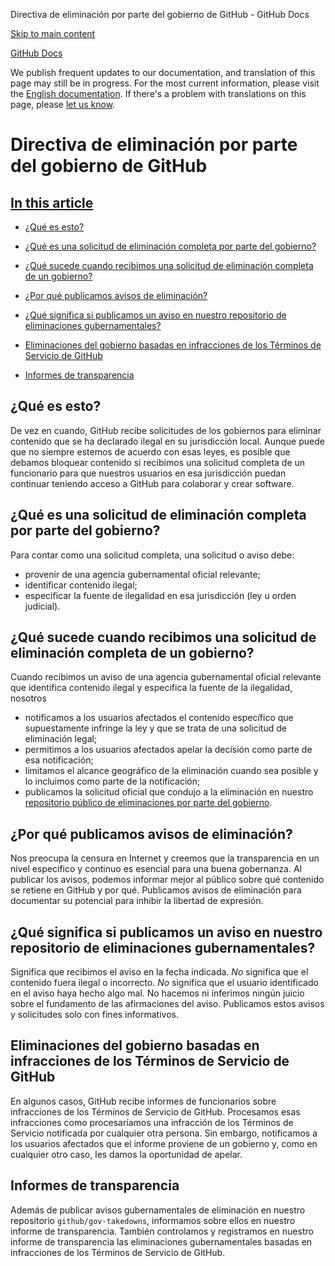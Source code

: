 Directiva de eliminación por parte del gobierno de GitHub - GitHub Docs

[Skip to main content](#main-content)

[](/es)[GitHub Docs](/es)

We publish frequent updates to our documentation, and translation of this page may still be in progress. For the most current information, please visit the [English documentation](/en). If there's a problem with translations on this page, please [let us know](https://github.com/contact?form[subject]=translation%20issue%20on%20docs.github.com&form[comments]=).

Directiva de eliminación por parte del gobierno de GitHub
==========

[In this article](/site-policy/other-site-policies/github-government-takedown-policy#in-this-article)
----------

* [¿Qué es esto?](#qué-es-esto)

* [¿Qué es una solicitud de eliminación completa por parte del gobierno?](#qué-es-una-solicitud-de-eliminación-completa-por-parte-del-gobierno)

* [¿Qué sucede cuando recibimos una solicitud de eliminación completa de un gobierno?](#qué-sucede-cuando-recibimos-una-solicitud-de-eliminación-completa-de-un-gobierno)

* [¿Por qué publicamos avisos de eliminación?](#por-qué-publicamos-avisos-de-eliminación)

* [¿Qué significa si publicamos un aviso en nuestro repositorio de eliminaciones gubernamentales?](#qué-significa-si-publicamos-un-aviso-en-nuestro-repositorio-de-eliminaciones-gubernamentales)

* [Eliminaciones del gobierno basadas en infracciones de los Términos de Servicio de GitHub](#eliminaciones-del-gobierno-basadas-en-infracciones-de-los-términos-de-servicio-de-github)

* [Informes de transparencia](#informes-de-transparencia)

[](#qué-es-esto)[]()¿Qué es esto?
----------

De vez en cuando, GitHub recibe solicitudes de los gobiernos para eliminar contenido que se ha declarado ilegal en su jurisdicción local. Aunque puede que no siempre estemos de acuerdo con esas leyes, es posible que debamos bloquear contenido si recibimos una solicitud completa de un funcionario para que nuestros usuarios en esa jurisdicción puedan continuar teniendo acceso a GitHub para colaborar y crear software.

[](#qué-es-una-solicitud-de-eliminación-completa-por-parte-del-gobierno)[]()¿Qué es una solicitud de eliminación completa por parte del gobierno?
----------

Para contar como una solicitud completa, una solicitud o aviso debe:

* provenir de una agencia gubernamental oficial relevante;
* identificar contenido ilegal;
* especificar la fuente de ilegalidad en esa jurisdicción (ley u orden judicial).

[](#qué-sucede-cuando-recibimos-una-solicitud-de-eliminación-completa-de-un-gobierno)[]()¿Qué sucede cuando recibimos una solicitud de eliminación completa de un gobierno?
----------

Cuando recibimos un aviso de una agencia gubernamental oficial relevante que identifica contenido ilegal y especifica la fuente de la ilegalidad, nosotros

* notificamos a los usuarios afectados el contenido específico que supuestamente infringe la ley y que se trata de una solicitud de eliminación legal;
* permitimos a los usuarios afectados apelar la decisión como parte de esa notificación;
* limitamos el alcance geográfico de la eliminación cuando sea posible y lo incluimos como parte de la notificación;
* publicamos la solicitud oficial que condujo a la eliminación en nuestro [repositorio público de eliminaciones por parte del gobierno](https://github.com/github/gov-takedowns).

[](#por-qué-publicamos-avisos-de-eliminación)[]()¿Por qué publicamos avisos de eliminación?
----------

Nos preocupa la censura en Internet y creemos que la transparencia en un nivel específico y continuo es esencial para una buena gobernanza. Al publicar los avisos, podemos informar mejor al público sobre qué contenido se retiene en GitHub y por qué. Publicamos avisos de eliminación para documentar su potencial para inhibir la libertad de expresión.

[](#qué-significa-si-publicamos-un-aviso-en-nuestro-repositorio-de-eliminaciones-gubernamentales)[]()¿Qué significa si publicamos un aviso en nuestro repositorio de eliminaciones gubernamentales?
----------

Significa que recibimos el aviso en la fecha indicada. *No* significa que el contenido fuera ilegal o incorrecto. *No* significa que el usuario identificado en el aviso haya hecho algo mal. No hacemos ni inferimos ningún juicio sobre el fundamento de las afirmaciones del aviso. Publicamos estos avisos y solicitudes solo con fines informativos.

[](#eliminaciones-del-gobierno-basadas-en-infracciones-de-los-términos-de-servicio-de-github)[]()Eliminaciones del gobierno basadas en infracciones de los Términos de Servicio de GitHub
----------

En algunos casos, GitHub recibe informes de funcionarios sobre infracciones de los Términos de Servicio de GitHub. Procesamos esas infracciones como procesaríamos una infracción de los Términos de Servicio notificada por cualquier otra persona. Sin embargo, notificamos a los usuarios afectados que el informe proviene de un gobierno y, como en cualquier otro caso, les damos la oportunidad de apelar.

[](#informes-de-transparencia)[]()Informes de transparencia
----------

Además de publicar avisos gubernamentales de eliminación en nuestro repositorio `github/gov-takedowns`, informamos sobre ellos en nuestro informe de transparencia. También controlamos y registramos en nuestro informe de transparencia las eliminaciones gubernamentales basadas en infracciones de los Términos de Servicio de GitHub.
